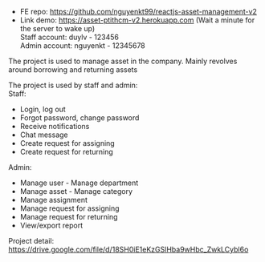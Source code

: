 - FE repo: https://github.com/nguyenkt99/reactjs-asset-management-v2 <br />
- Link demo: https://asset-ptithcm-v2.herokuapp.com (Wait a minute for the server to wake up)<br />
Staff account: duylv - 123456 <br />
Admin account: nguyenkt - 12345678 <br />

The project is used to manage asset in the company. Mainly revolves around borrowing and returning assets<br />

The project is used by staff and admin: <br />
Staff:
- Login, log out
- Forgot password, change password
- Receive notifications
- Chat message
- Create request for assigning
- Create request for returning <br />

Admin:
- Manage user - Manage department
- Manage asset - Manage category
- Manage assignment
- Manage request for assigning
- Manage request for returning
- View/export report

Project detail: https://drive.google.com/file/d/18SH0iE1eKzGSlHba9wHbc_ZwkLCybl6o